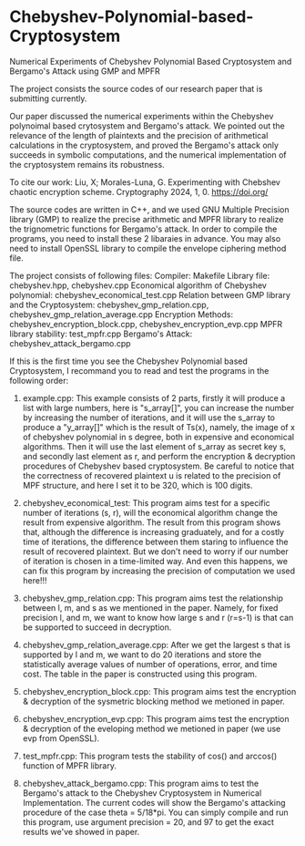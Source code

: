 # Chebyshev-Polynomial-based-Cryptosystem
Numerical Experiments of Chebyshev Polynomial Based Cryptosystem and Bergamo's Attack using GMP and MPFR

The project consists the source codes of our research paper that is submitting currently.

Our paper discussed the numerical experiments within the Chebyshev polynoimal based crytosystem and Bergamo's attack. We pointed out the relevance of the length of plaintexts and the precision of arithmetical calculations in the cryptosystem, and proved the Bergamo's attack only succeeds in symbolic computations, and the numerical implementation of the cryptosystem remains its robustness.

To cite our work:
Liu, X; Morales-Luna, G. Experimenting with Chebshev chaotic encryption scheme. Cryptography 2024, 1, 0. https://doi.org/



The source codes are written in C++, and we used GNU Multiple Precision library (GMP) to realize the precise arithmetic and MPFR library to realize the trignometric functions for Bergamo's attack. In order to compile the programs, you need to install these 2 libaraies in advance. You may also need to install OpenSSL library to compile the envelope ciphering method file.

The project consists of following files:
Compiler: Makefile
Library file: chebyshev.hpp, chebyshev.cpp
Economical algorithm of Chebyshev polynomial: chebyshev_economical_test.cpp
Relation between GMP library and the Cryptosystem: chebyshev_gmp_relation.cpp, chebyshev_gmp_relation_average.cpp
Encryption Methods: chebyshev_encryption_block.cpp, chebyshev_encryption_evp.cpp
MPFR library stability: test_mpfr.cpp
Bergamo's Attack: chebyshev_attack_bergamo.cpp



If this is the first time you see the Chebyshev Polynomial based Cryptosystem, I recommand you to read and test the programs in the following order:

1. example.cpp:
This example consists of 2 parts, firstly it will produce a list with large numbers, here is "s_array[]", you can increase the number by increasing the number of iterations, and it will use the s_array to produce a "y_array[]" which is the result of Ts(x), namely, the image of x of chebyshev polynomial in s degree, both in expensive and economical algorithms. Then it will use the last element of s_array as secret key s, and secondly last element as r, and perform the encryption & decryption procedures of Chebyshev based cryptosystem.
Be careful to notice that the correctness of recovered plaintext u is related to the precision of MPF structure, and here I set it to be 320, which is 100 digits.

2. chebyshev_economical_test:
This program aims test for a specific number of iterations (s, r), will the economical algorithm change the result from expensive algorithm. The result from this program shows that, although the difference is increasing graduately, and for a costly time of iterations, the difference between them staring to influence the result of recovered plaintext.
But we don't need to worry if our number of iteration is chosen in a time-limited way. And even this happens, we can fix this program by increasing the precision of computation we used here!!! 

3. chebyshev_gmp_relation.cpp:
This program aims test the relationship between l, m, and s as we mentioned in the paper. Namely, for fixed precision l, and m, we want to know how large s and r (r=s-1) is that can be supported to succeed in decryption. 

4. chebyshev_gmp_relation_average.cpp:
After we get the largest s that is supported by l and m, we want to do 20 iterations and store the statistically average values of number of operations, error, and time cost. 
The table in the paper is constructed using this program.

5. chebyshev_encryption_block.cpp:
This program aims test the encryption & decryption of the sysmetric blocking method we metioned in paper.

6. chebyshev_encryption_evp.cpp:
This program aims test the encryption & decryption of the eveloping method we metioned in paper (we use evp from OpenSSL).

7. test_mpfr.cpp:
This program tests the stability of cos() and arccos() function of MPFR library.

8. chebyshev_attack_bergamo.cpp:
This program aims to test the Bergamo's attack to the Chebyshev Cryptosystem in Numerical Implementation.
The current codes will show the Bergamo's attacking procedure of the case theta = 5/18*pi. You can simply compile and run this program, use argument precision = 20, and 97 to get the exact results we've showed in paper.


